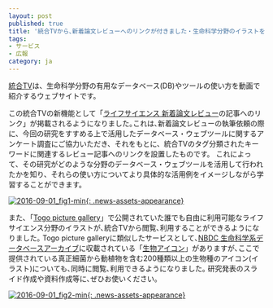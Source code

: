 ```yaml
---
layout: post
published: true
title: '統合TVから､新着論文レビューへのリンクが付きました・生命科学分野のイラストを閲覧できるようになりました'
tags:
- サービス
- 広報
category: ja
---
```

[統合TV](http://togotv.dbcls.jp/ja/)は、生命科学分野の有用なデータベース(DB)やツールの使い方を動画で紹介するウェブサイトです。
 
この統合TVの新機能として「[ライフサイエンス 新着論文レビュー](http://first.lifesciencedb.jp/)の記事へのリンク」が掲載されるようになりました｡これは､新着論文レビューの執筆依頼の際に、今回の研究をすすめる上で活用したデータベース・ウェブツールに関するアンケート調査にご協力いただき、それをもとに、統合TVのタグ分類されたキーワードに関連するレビュー記事へのリンクを設置したものです。
これによって、その研究がどのような分野のデータベース・ウェブツールを活用して行われたかを知り、それらの使い方についてより具体的な活用例をイメージしながら学習することができます。


[![2016-09-01_fig1-min]({{site.imageurl}}/news_assets/2016-09-01_fig1_min2.png){: .news-assets-appearance}](http://togotv.dbcls.jp/ja/tags.html?tag=発現解析)<!-- =254x474-->
 
また､「[Togo picture gallery](http://g86.dbcls.jp/togopic)」で公開されていた誰でも自由に利用可能なライフサイエンス分野のイラストが､統合TVから閲覧､利用することができるようになりました｡
Togo picture galleryに類似したサービスとして､[NBDC 生命科学系データベースアーカイブ](http://dbarchive.biosciencedbc.jp/)に収載されている「[生物アイコン](http://togodb.biosciencedbc.jp/togodb/view/taxonomy_icon)」がありますが､ここで提供されている真正細菌から動植物を含む200種類以上の生物種のアイコン(イラスト)についても､同時に閲覧､利用できるようになりました｡
研究発表のスライド作成や資料作成等に､ぜひお使いください。


[![2016-09-01_fig2-min]({{site.imageurl}}/news_assets/2016-09-01_fig2-min-768x520.png){: .news-assets-appearance}](http://togotv.dbcls.jp/ja/pics.html)<!--=321x474-->